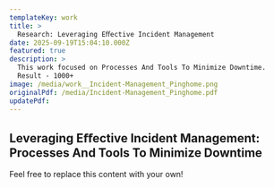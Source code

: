 ```yaml
---
templateKey: work
title: >
  Research: Leveraging Eﬀective Incident Management
date: 2025-09-19T15:04:10.000Z
featured: true
description: >
  This work focused on Processes And Tools To Minimize Downtime.
  Result - 1000+ 
image: /media/work__Incident-Management_Pinghome.png
originalPdf: /media/Incident-Management_Pinghome.pdf
updatePdf: 
---
```

## Leveraging Eﬀective Incident Management: Processes And Tools To Minimize Downtime

Feel free to replace this content with your own!
